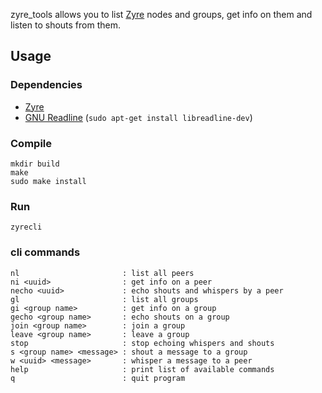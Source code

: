 zyre_tools allows you to list [Zyre](https://github.com/zeromq/zyre) nodes and groups, get info on them and listen to shouts from them.

## Usage

### Dependencies

- [Zyre](https://github.com/zeromq/zyre)
- [GNU Readline](http://tiswww.cwru.edu/php/chet/readline/rltop.html) (`sudo apt-get install libreadline-dev`)

### Compile
```
mkdir build
make
sudo make install
```

### Run
```
zyrecli
```

### cli commands
```
nl                       : list all peers
ni <uuid>                : get info on a peer
necho <uuid>             : echo shouts and whispers by a peer
gl                       : list all groups
gi <group name>          : get info on a group
gecho <group name>       : echo shouts on a group
join <group name>        : join a group
leave <group name>       : leave a group
stop                     : stop echoing whispers and shouts
s <group name> <message> : shout a message to a group
w <uuid> <message>       : whisper a message to a peer
help                     : print list of available commands
q                        : quit program
```
